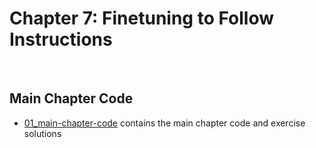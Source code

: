 # Chapter 7: Finetuning to Follow Instructions

&nbsp;
## Main Chapter Code

- [01_main-chapter-code](01_main-chapter-code) contains the main chapter code and exercise solutions
